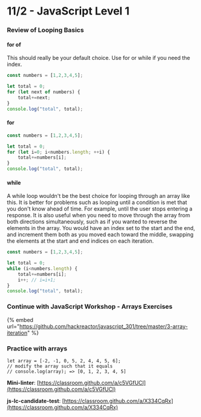 # 11/2 - JavaScript Level 1

### Review of Looping Basics

#### for of&#x20;

This should really be your default choice. Use for or while if you need the index.

```javascript
const numbers = [1,2,3,4,5];

let total = 0;
for (let next of numbers) {
    total+=next;
}
console.log("total", total);
```

#### for&#x20;

```javascript
const numbers = [1,2,3,4,5];

let total = 0;
for (let i=0; i<numbers.length; ++i) {
    total+=numbers[i];
}
console.log("total", total);
```

#### while&#x20;

A while loop wouldn't be the best choice for looping through an array like this. It is better for problems such as looping until a condition is met that you don't know ahead of time. For example, until the user stops entering a response. It is also useful when you need to move through the array from both directions simultaneously, such as if you wanted to reverse the elements in the array. You would have an index set to the start and the end, and increment them both as you moved each toward the middle, swapping the elements at the start and end indices on each iteration.

```javascript
const numbers = [1,2,3,4,5];

let total = 0;
while (i<numbers.length) {
    total+=numbers[i];
    i++; // i=i+1;
}
console.log("total", total);
```

### Continue with JavaScript Workshop - Arrays Exercises

{% embed url="https://github.com/hackreactor/javascript_301/tree/master/3-array-iteration" %}

### Practice with arrays

```
let array = [-2, -1, 0, 5, 2, 4, 4, 5, 6];
// modify the array such that it equals
// console.log(array); => [0, 1, 2, 3, 4, 5]
```

**Mini-linter**: [https://classroom.github.com/a/c5VGfUCl](https://classroom.github.com/a/c5VGfUCl)

**js-lc-candidate-test**: [https://classroom.github.com/a/X334CqRx](https://classroom.github.com/a/X334CqRx)

